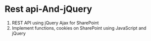 # Rest api-And-jQuery
1. REST API using jQuery Ajax for SharePoint
2. Implement functions, cookies on SharePoint using JavaScript and jQuery

